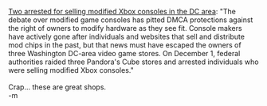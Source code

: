 <a href="http://arstechnica.com/news.ars/post/20041208-4448.html">Two arrested for selling modified Xbox consoles in the DC area</a>: "The debate over modified game consoles has pitted DMCA protections against the right of owners to modify hardware as they see fit. Console makers have actively gone after individuals and websites that sell and distribute mod chips in the past, but that news must have escaped the owners of three Washington DC-area video game stores. On December 1, federal authorities raided three Pandora's Cube stores and arrested individuals who were selling modified Xbox consoles."
<br />
<br />Crap... these are great shops.
<br />-m
<br />